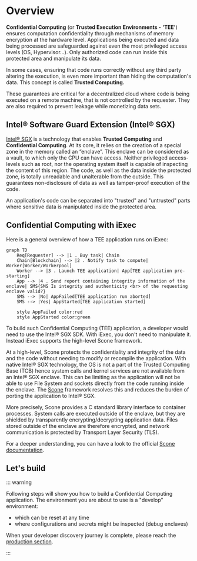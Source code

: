 # Overview

**Confidential Computing** (or **Trusted Execution Environments -** **'TEE'**)
ensures computation confidentiality through mechanisms of memory encryption at
the hardware level. Applications being executed and data being processed are
safeguarded against even the most privileged access levels (OS, Hypervisor...).
Only authorized code can run inside this protected area and manipulate its data.

In some cases, ensuring that code runs correctly without any third party
altering the execution, is even more important than hiding the computation's
data. This concept is called **Trusted Computing.**

These guarantees are critical for a decentralized cloud where code is being
executed on a remote machine, that is not controlled by the requester. They are
also required to prevent leakage while monetizing data sets.

## Intel® Software Guard Extension (Intel® SGX)

[Intel® SGX](https://software.intel.com/en-us/sgx) is a technology that enables
**Trusted Computing** and **Confidential Computing**. At its core, it relies on
the creation of a special zone in the memory called an “enclave”. This enclave
can be considered as a vault, to which only the CPU can have access. Neither
privileged access-levels such as root, nor the operating system itself is
capable of inspecting the content of this region. The code, as well as the data
inside the protected zone, is totally unreadable and unalterable from the
outside. This guarantees non-disclosure of data as well as tamper-proof
execution of the code.

An application's code can be separated into "trusted" and "untrusted" parts
where sensitive data is manipulated inside the protected area.

## Confidential Computing with iExec

Here is a general overview of how a TEE application runs on iExec:

```mermaid
graph TD
    Req[Requester] --> |1 . Buy task| Chain
    Chain[Blockchain] --> |2 . Notify task to compute| Worker[Worker/Workerpool]
    Worker --> |3 . Launch TEE application| App[TEE application pre-starting]
    App --> |4 . Send report containing integrity information of the enclave| SMS{SMS Is integrity and authenticity <br> of the requesting enclave valid?}
    SMS --> |No| AppFailed[TEE application run aborted]
    SMS --> |Yes| AppStarted[TEE application started]

    style AppFailed color:red
    style AppStarted color:green
```

To build such Confidential Computing (TEE) application, a developer would need
to use the Intel® SGX SDK. With iExec, you don't need to manipulate it. Instead
iExec supports the high-level Scone framework.

At a high-level, Scone protects the confidentiality and integrity of the data
and the code without needing to modify or recompile the application. With native
Intel® SGX technology, the OS is not a part of the Trusted Computing Base (TCB)
hence system calls and kernel services are not available from an Intel® SGX
enclave. This can be limiting as the application will not be able to use File
System and sockets directly from the code running inside the enclave. The
[Scone](https://scontain.com/) framework resolves this and reduces the burden of
porting the application to Intel® SGX.

More precisely, Scone provides a C standard library interface to container
processes. System calls are executed outside of the enclave, but they are
shielded by transparently encrypting/decrypting application data. Files stored
outside of the enclave are therefore encrypted, and network communication is
protected by Transport Layer Security (TLS).

For a deeper understanding, you can have a look to the official
[Scone documentation](https://sconedocs.github.io/).

## Let's build

::: warning

Following steps will show you how to build a Confidential Computing application.
The environment you are about to use is a "develop" environment:

- which can be reset at any time
- where configurations and secrets might be inspected (debug enclaves)

When your developer discovery journey is complete, please reach the
[production section](/guides/build-iapp/build-&-deploy#go-to-production).

:::
